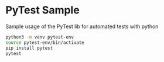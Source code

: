 # PyTest Sample
Sample usage of the PyTest lib for automated tests with python

```sh
python3 -m venv pytest-env
source pytest-env/bin/activate
pip install pytest
pytest
```
